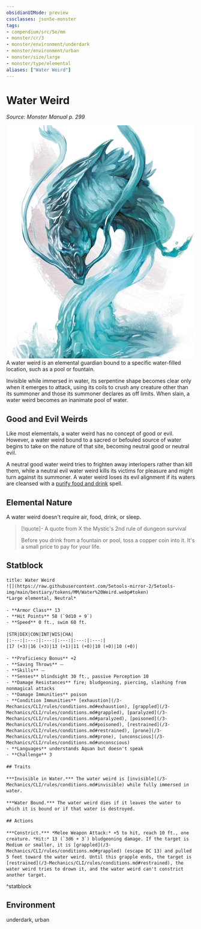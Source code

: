 ```yaml
---
obsidianUIMode: preview
cssclasses: json5e-monster
tags:
- compendium/src/5e/mm
- monster/cr/3
- monster/environment/underdark
- monster/environment/urban
- monster/size/large
- monster/type/elemental
aliases: ["Water Weird"]
---
```

# Water Weird
*Source: Monster Manual p. 299*  

![](https://raw.githubusercontent.com/5etools-mirror-2/5etools-img/main/bestiary/MM/Water%20Weird.webp#right)  
A water weird is an elemental guardian bound to a specific water-filled location, such as a pool or fountain.

Invisible while immersed in water, its serpentine shape becomes clear only when it emerges to attack, using its coils to crush any creature other than its summoner and those its summoner declares as off limits. When slain, a water weird becomes an inanimate pool of water.

## Good and Evil Weirds

Like most elementals, a water weird has no concept of good or evil. However, a water weird bound to a sacred or befouled source of water begins to take on the nature of that site, becoming neutral good or neutral evil.

A neutral good water weird tries to frighten away interlopers rather than kill them, while a neutral evil water weird kills its victims for pleasure and might turn against its summoner. A water weird loses its evil alignment if its waters are cleansed with a [purify food and drink](/3-Mechanics/CLI/spells/purify-food-and-drink.md) spell.

## Elemental Nature

A water weird doesn't require air, food, drink, or sleep.

> [!quote]- A quote from X the Mystic's 2nd rule of dungeon survival  
> 
> Before you drink from a fountain or pool, toss a copper coin into it. It's a small price to pay for your life.



## Statblock

```ad-statblock
title: Water Weird
![](https://raw.githubusercontent.com/5etools-mirror-2/5etools-img/main/bestiary/tokens/MM/Water%20Weird.webp#token)
*Large elemental, Neutral*

- **Armor Class** 13 
- **Hit Points** 58 (`9d10 + 9`) 
- **Speed** 0 ft., swim 60 ft.

|STR|DEX|CON|INT|WIS|CHA|
|:---:|:---:|:---:|:---:|:---:|:---:|
|17 (+3)|16 (+3)|13 (+1)|11 (+0)|10 (+0)|10 (+0)|

- **Proficiency Bonus** +2
- **Saving Throws** ⏤
- **Skills** ⏤
- **Senses** blindsight 30 ft., passive Perception 10
- **Damage Resistances** fire; bludgeoning, piercing, slashing from nonmagical attacks
- **Damage Immunities** poison
- **Condition Immunities** [exhaustion](/3-Mechanics/CLI/rules/conditions.md#exhaustion), [grappled](/3-Mechanics/CLI/rules/conditions.md#grappled), [paralyzed](/3-Mechanics/CLI/rules/conditions.md#paralyzed), [poisoned](/3-Mechanics/CLI/rules/conditions.md#poisoned), [restrained](/3-Mechanics/CLI/rules/conditions.md#restrained), [prone](/3-Mechanics/CLI/rules/conditions.md#prone), [unconscious](/3-Mechanics/CLI/rules/conditions.md#unconscious)
- **Languages** understands Aquan but doesn't speak
- **Challenge** 3

## Traits

***Invisible in Water.*** The water weird is [invisible](/3-Mechanics/CLI/rules/conditions.md#invisible) while fully immersed in water.

***Water Bound.*** The water weird dies if it leaves the water to which it is bound or if that water is destroyed.

## Actions

***Constrict.*** *Melee Weapon Attack:* +5 to hit, reach 10 ft., one creature. *Hit:* 13 (`3d6 + 3`) bludgeoning damage. If the target is Medium or smaller, it is [grappled](/3-Mechanics/CLI/rules/conditions.md#grappled) (escape DC 13) and pulled 5 feet toward the water weird. Until this grapple ends, the target is [restrained](/3-Mechanics/CLI/rules/conditions.md#restrained), the water weird tries to drown it, and the water weird can't constrict another target.
```
^statblock

## Environment

underdark, urban
